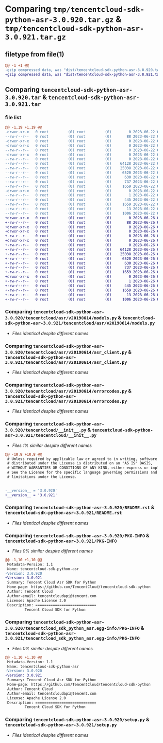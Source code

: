 # Comparing `tmp/tencentcloud-sdk-python-asr-3.0.920.tar.gz` & `tmp/tencentcloud-sdk-python-asr-3.0.921.tar.gz`

## filetype from file(1)

```diff
@@ -1 +1 @@
-gzip compressed data, was "dist/tencentcloud-sdk-python-asr-3.0.920.tar", last modified: Thu Jun 22 00:16:29 2023, max compression
+gzip compressed data, was "dist/tencentcloud-sdk-python-asr-3.0.921.tar", last modified: Mon Jun 26 00:16:24 2023, max compression
```

## Comparing `tencentcloud-sdk-python-asr-3.0.920.tar` & `tencentcloud-sdk-python-asr-3.0.921.tar`

### file list

```diff
@@ -1,19 +1,19 @@
-drwxr-xr-x   0 root         (0) root         (0)        0 2023-06-22 00:16:29.000000 tencentcloud-sdk-python-asr-3.0.920/
--rw-r--r--   0 root         (0) root         (0)       88 2023-06-22 00:16:29.000000 tencentcloud-sdk-python-asr-3.0.920/setup.cfg
-drwxr-xr-x   0 root         (0) root         (0)        0 2023-06-22 00:16:29.000000 tencentcloud-sdk-python-asr-3.0.920/tencentcloud/
-drwxr-xr-x   0 root         (0) root         (0)        0 2023-06-22 00:16:29.000000 tencentcloud-sdk-python-asr-3.0.920/tencentcloud/asr/
--rw-r--r--   0 root         (0) root         (0)        0 2023-06-22 00:16:29.000000 tencentcloud-sdk-python-asr-3.0.920/tencentcloud/asr/__init__.py
-drwxr-xr-x   0 root         (0) root         (0)        0 2023-06-22 00:16:29.000000 tencentcloud-sdk-python-asr-3.0.920/tencentcloud/asr/v20190614/
--rw-r--r--   0 root         (0) root         (0)        0 2023-06-22 00:16:29.000000 tencentcloud-sdk-python-asr-3.0.920/tencentcloud/asr/v20190614/__init__.py
--rw-r--r--   0 root         (0) root         (0)    64128 2023-06-22 00:16:29.000000 tencentcloud-sdk-python-asr-3.0.920/tencentcloud/asr/v20190614/models.py
--rw-r--r--   0 root         (0) root         (0)    25038 2023-06-22 00:16:29.000000 tencentcloud-sdk-python-asr-3.0.920/tencentcloud/asr/v20190614/asr_client.py
--rw-r--r--   0 root         (0) root         (0)     6520 2023-06-22 00:16:29.000000 tencentcloud-sdk-python-asr-3.0.920/tencentcloud/asr/v20190614/errorcodes.py
--rw-r--r--   0 root         (0) root         (0)      630 2023-06-22 00:16:29.000000 tencentcloud-sdk-python-asr-3.0.920/tencentcloud/__init__.py
--rw-r--r--   0 root         (0) root         (0)      737 2023-06-22 00:16:29.000000 tencentcloud-sdk-python-asr-3.0.920/README.rst
--rw-r--r--   0 root         (0) root         (0)     1659 2023-06-22 00:16:29.000000 tencentcloud-sdk-python-asr-3.0.920/PKG-INFO
-drwxr-xr-x   0 root         (0) root         (0)        0 2023-06-22 00:16:29.000000 tencentcloud-sdk-python-asr-3.0.920/tencentcloud_sdk_python_asr.egg-info/
--rw-r--r--   0 root         (0) root         (0)        1 2023-06-22 00:16:29.000000 tencentcloud-sdk-python-asr-3.0.920/tencentcloud_sdk_python_asr.egg-info/dependency_links.txt
--rw-r--r--   0 root         (0) root         (0)      445 2023-06-22 00:16:29.000000 tencentcloud-sdk-python-asr-3.0.920/tencentcloud_sdk_python_asr.egg-info/SOURCES.txt
--rw-r--r--   0 root         (0) root         (0)     1659 2023-06-22 00:16:29.000000 tencentcloud-sdk-python-asr-3.0.920/tencentcloud_sdk_python_asr.egg-info/PKG-INFO
--rw-r--r--   0 root         (0) root         (0)       13 2023-06-22 00:16:29.000000 tencentcloud-sdk-python-asr-3.0.920/tencentcloud_sdk_python_asr.egg-info/top_level.txt
--rw-r--r--   0 root         (0) root         (0)     1006 2023-06-22 00:16:29.000000 tencentcloud-sdk-python-asr-3.0.920/setup.py
+drwxr-xr-x   0 root         (0) root         (0)        0 2023-06-26 00:16:24.000000 tencentcloud-sdk-python-asr-3.0.921/
+-rw-r--r--   0 root         (0) root         (0)       88 2023-06-26 00:16:24.000000 tencentcloud-sdk-python-asr-3.0.921/setup.cfg
+drwxr-xr-x   0 root         (0) root         (0)        0 2023-06-26 00:16:24.000000 tencentcloud-sdk-python-asr-3.0.921/tencentcloud/
+drwxr-xr-x   0 root         (0) root         (0)        0 2023-06-26 00:16:24.000000 tencentcloud-sdk-python-asr-3.0.921/tencentcloud/asr/
+-rw-r--r--   0 root         (0) root         (0)        0 2023-06-26 00:16:23.000000 tencentcloud-sdk-python-asr-3.0.921/tencentcloud/asr/__init__.py
+drwxr-xr-x   0 root         (0) root         (0)        0 2023-06-26 00:16:24.000000 tencentcloud-sdk-python-asr-3.0.921/tencentcloud/asr/v20190614/
+-rw-r--r--   0 root         (0) root         (0)        0 2023-06-26 00:16:23.000000 tencentcloud-sdk-python-asr-3.0.921/tencentcloud/asr/v20190614/__init__.py
+-rw-r--r--   0 root         (0) root         (0)    64128 2023-06-26 00:16:23.000000 tencentcloud-sdk-python-asr-3.0.921/tencentcloud/asr/v20190614/models.py
+-rw-r--r--   0 root         (0) root         (0)    25038 2023-06-26 00:16:23.000000 tencentcloud-sdk-python-asr-3.0.921/tencentcloud/asr/v20190614/asr_client.py
+-rw-r--r--   0 root         (0) root         (0)     6520 2023-06-26 00:16:23.000000 tencentcloud-sdk-python-asr-3.0.921/tencentcloud/asr/v20190614/errorcodes.py
+-rw-r--r--   0 root         (0) root         (0)      630 2023-06-26 00:16:23.000000 tencentcloud-sdk-python-asr-3.0.921/tencentcloud/__init__.py
+-rw-r--r--   0 root         (0) root         (0)      737 2023-06-26 00:16:23.000000 tencentcloud-sdk-python-asr-3.0.921/README.rst
+-rw-r--r--   0 root         (0) root         (0)     1659 2023-06-26 00:16:24.000000 tencentcloud-sdk-python-asr-3.0.921/PKG-INFO
+drwxr-xr-x   0 root         (0) root         (0)        0 2023-06-26 00:16:24.000000 tencentcloud-sdk-python-asr-3.0.921/tencentcloud_sdk_python_asr.egg-info/
+-rw-r--r--   0 root         (0) root         (0)        1 2023-06-26 00:16:23.000000 tencentcloud-sdk-python-asr-3.0.921/tencentcloud_sdk_python_asr.egg-info/dependency_links.txt
+-rw-r--r--   0 root         (0) root         (0)      445 2023-06-26 00:16:24.000000 tencentcloud-sdk-python-asr-3.0.921/tencentcloud_sdk_python_asr.egg-info/SOURCES.txt
+-rw-r--r--   0 root         (0) root         (0)     1659 2023-06-26 00:16:23.000000 tencentcloud-sdk-python-asr-3.0.921/tencentcloud_sdk_python_asr.egg-info/PKG-INFO
+-rw-r--r--   0 root         (0) root         (0)       13 2023-06-26 00:16:23.000000 tencentcloud-sdk-python-asr-3.0.921/tencentcloud_sdk_python_asr.egg-info/top_level.txt
+-rw-r--r--   0 root         (0) root         (0)     1006 2023-06-26 00:16:23.000000 tencentcloud-sdk-python-asr-3.0.921/setup.py
```

### Comparing `tencentcloud-sdk-python-asr-3.0.920/tencentcloud/asr/v20190614/models.py` & `tencentcloud-sdk-python-asr-3.0.921/tencentcloud/asr/v20190614/models.py`

 * *Files identical despite different names*

### Comparing `tencentcloud-sdk-python-asr-3.0.920/tencentcloud/asr/v20190614/asr_client.py` & `tencentcloud-sdk-python-asr-3.0.921/tencentcloud/asr/v20190614/asr_client.py`

 * *Files identical despite different names*

### Comparing `tencentcloud-sdk-python-asr-3.0.920/tencentcloud/asr/v20190614/errorcodes.py` & `tencentcloud-sdk-python-asr-3.0.921/tencentcloud/asr/v20190614/errorcodes.py`

 * *Files identical despite different names*

### Comparing `tencentcloud-sdk-python-asr-3.0.920/tencentcloud/__init__.py` & `tencentcloud-sdk-python-asr-3.0.921/tencentcloud/__init__.py`

 * *Files 1% similar despite different names*

```diff
@@ -10,8 +10,8 @@
 # Unless required by applicable law or agreed to in writing, software
 # distributed under the License is distributed on an "AS IS" BASIS,
 # WITHOUT WARRANTIES OR CONDITIONS OF ANY KIND, either express or implied.
 # See the License for the specific language governing permissions and
 # limitations under the License.
 
 
-__version__ = '3.0.920'
+__version__ = '3.0.921'
```

### Comparing `tencentcloud-sdk-python-asr-3.0.920/README.rst` & `tencentcloud-sdk-python-asr-3.0.921/README.rst`

 * *Files identical despite different names*

### Comparing `tencentcloud-sdk-python-asr-3.0.920/PKG-INFO` & `tencentcloud-sdk-python-asr-3.0.921/PKG-INFO`

 * *Files 0% similar despite different names*

```diff
@@ -1,10 +1,10 @@
 Metadata-Version: 1.1
 Name: tencentcloud-sdk-python-asr
-Version: 3.0.920
+Version: 3.0.921
 Summary: Tencent Cloud Asr SDK for Python
 Home-page: https://github.com/TencentCloud/tencentcloud-sdk-python
 Author: Tencent Cloud
 Author-email: tencentcloudapi@tencent.com
 License: Apache License 2.0
 Description: ============================
         Tencent Cloud SDK for Python
```

### Comparing `tencentcloud-sdk-python-asr-3.0.920/tencentcloud_sdk_python_asr.egg-info/PKG-INFO` & `tencentcloud-sdk-python-asr-3.0.921/tencentcloud_sdk_python_asr.egg-info/PKG-INFO`

 * *Files 0% similar despite different names*

```diff
@@ -1,10 +1,10 @@
 Metadata-Version: 1.1
 Name: tencentcloud-sdk-python-asr
-Version: 3.0.920
+Version: 3.0.921
 Summary: Tencent Cloud Asr SDK for Python
 Home-page: https://github.com/TencentCloud/tencentcloud-sdk-python
 Author: Tencent Cloud
 Author-email: tencentcloudapi@tencent.com
 License: Apache License 2.0
 Description: ============================
         Tencent Cloud SDK for Python
```

### Comparing `tencentcloud-sdk-python-asr-3.0.920/setup.py` & `tencentcloud-sdk-python-asr-3.0.921/setup.py`

 * *Files identical despite different names*

